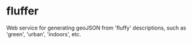 fluffer
=======

Web service for generating geoJSON from 'fluffy' descriptions, such as 'green', 'urban', 'indoors', etc.
